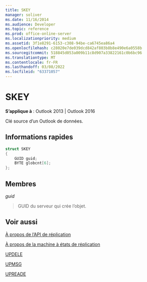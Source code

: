 ```yaml
---
title: SKEY
manager: soliver
ms.date: 11/16/2014
ms.audience: Developer
ms.topic: reference
ms.prod: office-online-server
ms.localizationpriority: medium
ms.assetid: 3f1e8291-6153-c308-94be-ca6745ea86a4
ms.openlocfilehash: c28020e7de039dcd842af803b8b8e490e6a0558b
ms.sourcegitcommit: 518845d053a009b11c8d907a33822161c0b6bc96
ms.translationtype: MT
ms.contentlocale: fr-FR
ms.lasthandoff: 03/08/2022
ms.locfileid: "63371057"
---
```

# <a name="skey"></a>SKEY

  
  
**S’applique à** : Outlook 2013 | Outlook 2016 
  
Clé source d’un Outlook de données.
  
## <a name="quick-info"></a>Informations rapides

```cpp
struct SKEY 
{ 
    GUID guid; 
    BYTE globcnt[6]; 
};
```

## <a name="members"></a>Membres

 _guid_
  
> GUID du serveur qui crée l’objet.
    
## <a name="see-also"></a>Voir aussi



[À propos de l’API de réplication](about-the-replication-api.md)
  
[À propos de la machine à états de réplication](about-the-replication-state-machine.md)
  
[UPDELE](updele.md)
  
[UPMSG](upmsg.md)
  
[UPREADE](upreade.md)

